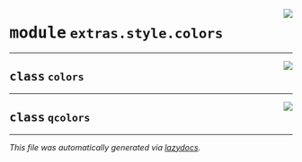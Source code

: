 <!-- markdownlint-disable -->

<a href="..\..\qtstrap\extras\style\colors.py#L0"><img align="right" style="float:right;" src="https://img.shields.io/badge/-source-cccccc?style=flat-square"></a>

# <kbd>module</kbd> `extras.style.colors`






---

<a href="..\..\qtstrap\extras\style\colors.py#L4"><img align="right" style="float:right;" src="https://img.shields.io/badge/-source-cccccc?style=flat-square"></a>

## <kbd>class</kbd> `colors`








---

<a href="..\..\qtstrap\extras\style\colors.py#L24"><img align="right" style="float:right;" src="https://img.shields.io/badge/-source-cccccc?style=flat-square"></a>

## <kbd>class</kbd> `qcolors`










---

_This file was automatically generated via [lazydocs](https://github.com/ml-tooling/lazydocs)._

